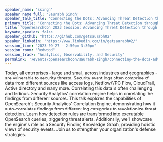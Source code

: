 ```yaml
---
speaker_name: 'ssingh'
speaker_name_full: 'Saurabh Singh'
speaker_talk_title: 'Connecting the Dots: Advancing Threat Detection through Correlation in Security Analytics'
primary_title: 'Connecting the Dots: Advancing Threat Detection through Correlation in Security Analytics'
title: 'OpenSearchCon 2023 Session: Advancing Threat Detection through Correlation in Security Analytics'
keynote_speaker: false
speaker_github: "https://github.com/getsaurabh02"
speaker_linkedin: "https://www.linkedin.com/in/getsaurabh02/"
session_time: "2023-09-27 - 2:50pm-3:30pm"
session_room: "Redwood"
session_track: "Analytics, Observability, and Security"
permalink: '/events/opensearchcon/saurabh-singh/connecting-the-dots-advancing-threat-detection-through-correlation-in-security-analytics.html'
---
```


Today, all enterprises - large and small, across industries and geographies - are vulnerable to security threats. Security event logs often comprise of data from different sources like access logs, Netflow/VPC Flow, CloudTrail, Active directory and many more. Correlating this data is often challenging and tedious. Security Analytics’ correlation engine helps in correlating the findings from different sources. This talk explores the capabilities of OpenSearch's Security Analytics' Correlation Engine, demonstrating how it auto-correlates findings from different log categories to revolutionize threat detection. Learn how detection rules are transformed into executable OpenSearch queries, triggering threat alerts. Additionally, we'll showcase the engine's role as a Security Finding Knowledge Graph, providing holistic views of security events. Join us to strengthen your organization's defense strategies.

